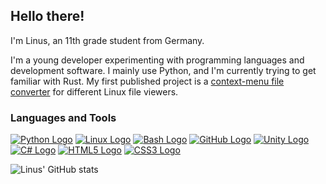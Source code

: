 ## Hello there!

I'm Linus, an 11th grade student from Germany.

I'm a young developer experimenting with programming languages and development software.
I mainly use Python, and I'm currently trying to get familiar with Rust.
My first published project is a [context-menu file converter](https://github.com/Lich-Corals/linux-file-converter-addon) for different Linux file viewers.

### Languages and Tools

[![Python Logo](https://img.shields.io/badge/-Python-3776AB?style=for-the-badge&logo=Python&logoColor=white)](https://www.python.org/)
[![Linux Logo](https://img.shields.io/badge/-Linux-FCC624?style=for-the-badge&logo=Linux&logoColor=black)](https://www.linux.org/)
[![Bash Logo](https://img.shields.io/badge/-Bash-FEDD00?style=for-the-badge&logo=GNU%20Bash&logoColor=black)](https://www.gnu.org/software/bash/)
[![GitHub Logo](https://img.shields.io/badge/-GitHub-181717?style=for-the-badge&logo=GitHub&logoColor=white)](https://github.com/)
[![Unity Logo](https://img.shields.io/badge/-Unity-000000?style=for-the-badge&logo=Unity&logoColor=white)](https://unity.com/)
[![C# Logo](https://img.shields.io/badge/-C%23-239120?style=for-the-badge&logo=C-sharp&logoColor=white)](https://docs.microsoft.com/en-us/dotnet/csharp/)
[![HTML5 Logo](https://img.shields.io/badge/-HTML5-E34F26?style=for-the-badge&logo=HTML5&logoColor=white)](https://developer.mozilla.org/en-US/docs/Web/Guide/HTML/HTML5)
[![CSS3 Logo](https://img.shields.io/badge/-CSS3-1572B6?style=for-the-badge&logo=CSS3&logoColor=white)](https://developer.mozilla.org/en-US/docs/Web/CSS/CSS3)

![Linus' GitHub stats](https://github-readme-stats.vercel.app/api?username=Lich-Corals&show_icons=true&theme=dracula)


